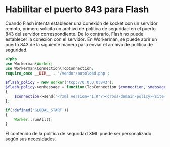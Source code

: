 # Habilitar el puerto 843 para Flash

Cuando Flash intenta establecer una conexión de socket con un servidor remoto, primero solicita un archivo de política de seguridad en el puerto 843 del servidor correspondiente. De lo contrario, Flash no puede establecer la conexión con el servidor. En Workerman, se puede abrir un puerto 843 de la siguiente manera para enviar el archivo de política de seguridad.

```php
<?php
use Workerman\Worker;
use Workerman\Connection\TcpConnection;
require_once __DIR__ . '/vendor/autoload.php';

$flash_policy = new Worker('tcp://0.0.0.0:843');
$flash_policy->onMessage = function(TcpConnection $connection, $message)
{
    $connection->send('<?xml version="1.0"?><cross-domain-policy><site-control permitted-cross-domain-policies="all"/><allow-access-from domain="*" to-ports="*"/></cross-domain-policy>'."\0");
};

if(!defined('GLOBAL_START'))
{
    Worker::runAll();
}
```

El contenido de la política de seguridad XML puede ser personalizado según sus necesidades.

